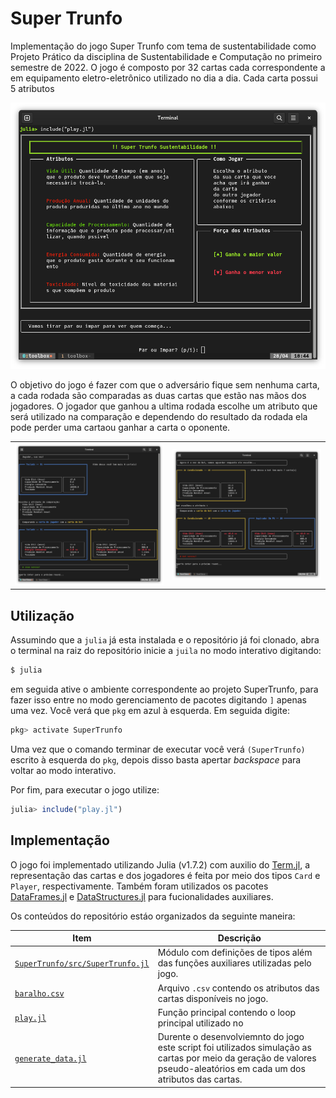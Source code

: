 # Super Trunfo 

Implementação do jogo Super Trunfo com tema de sustentabilidade como Projeto Prático
da disciplina de Sustentabilidade e Computação no primeiro semestre de 2022. O jogo
é composto por 32 cartas cada correspondente a em equipamento eletro-eletrônico 
utilizado no dia a dia. Cada carta possui 5 atributos 

![](./img/menu.png)

O objetivo do jogo é fazer com que o adversário fique sem nenhuma carta, a cada
rodada são comparadas as duas cartas que estão nas mãos dos jogadores. O jogador
que ganhou a ultima rodada escolhe um atributo que será utilizado na comparação
e dependendo do resultado da rodada ela pode perder uma cartaou ganhar a carta o
oponente.

<table>
    <tr>
        <td><img src = "./img/player_wins.png"></td>
        <td><img src = "./img/bot_wins.png"></td>
    </tr>
</table>


## Utilização 

Assumindo que a `julia` já esta instalada e o repositório já foi clonado, abra
o terminal na raiz do repositório inicie a `juila` no modo interativo digitando:

```bash
$ julia
```

em seguida ative o ambiente correspondente ao projeto SuperTrunfo, para fazer isso
entre no modo gerenciamento de pacotes digitando `]` apenas uma vez. Você verá que
`pkg` em azul à esquerda. Em seguida digite:

```julia
pkg> activate SuperTrunfo

```

Uma vez que o comando terminar de executar você verá `(SuperTrunfo)` escrito à 
esquerda do `pkg`, depois disso basta apertar *backspace* para voltar ao modo
interativo.

Por fim, para executar o jogo utilize:
```julia
julia> include("play.jl")
```

## Implementação

O jogo foi implementado utilizando Julia (v1.7.2) com auxilio do [Term.jl](https://github.com/FedeClaudi/Term.jl), a representação das cartas e dos jogadores é feita por meio dos tipos
`Card` e `Player`, respectivamente. Também foram utilizados os pacotes [DataFrames.jl](https://github.com/JuliaData/DataFrames.jl) e [DataStructures.jl](https://github.com/JuliaCollections/DataStructures.jl) para fucionalidades auxiliares.

Os conteúdos do repositório estáo organizados da
seguinte maneira:

| **Item** | **Descrição** |
|-----|--- |
| [`SuperTrunfo/src/SuperTrunfo.jl`](https://github.com/lfenzo/terminal-super-trunfo/blob/master/SuperTrunfo/src/SuperTrunfo.jl) | Módulo com definições de tipos além das funções auxiliares utilizadas pelo jogo. |
| [`baralho.csv`](https://github.com/lfenzo/terminal-super-trunfo/blob/master/baralho.csv) | Arquivo `.csv` contendo os atributos das cartas disponíveis no jogo.|
| [`play.jl`](https://github.com/lfenzo/terminal-super-trunfo/blob/master/play.jl) | Função principal contendo o loop principal utilizado no |
| [`generate_data.jl`](https://github.com/lfenzo/terminal-super-trunfo/blob/master/generate_data.jl) | Durente o desenvolviemnto do jogo este script foi utilizados simulação as cartas por meio da geração de valores pseudo-aleatórios em cada um dos atributos das cartas. |
